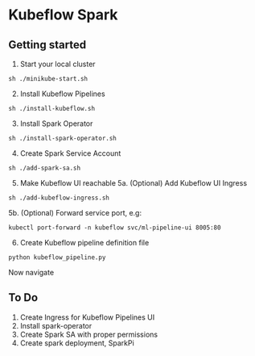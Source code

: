 # Kubeflow Spark


## Getting started
1. Start your local cluster
```
sh ./minikube-start.sh
```

2. Install Kubeflow Pipelines
```
sh ./install-kubeflow.sh
```

3. Install Spark Operator
```
sh ./install-spark-operator.sh
```

4. Create Spark Service Account
```
sh ./add-spark-sa.sh
```

5. Make Kubeflow UI reachable
5a. (Optional) Add Kubeflow UI Ingress
```
sh ./add-kubeflow-ingress.sh
```
5b. (Optional) Forward service port, e.g:
```
kubectl port-forward -n kubeflow svc/ml-pipeline-ui 8005:80
```

6. Create Kubeflow pipeline definition file
```
python kubeflow_pipeline.py
```

Now navigate
## To Do
1. Create Ingress for Kubeflow Pipelines UI
2. Install spark-operator
3. Create Spark SA with proper permissions
4. Create spark deployment, SparkPi